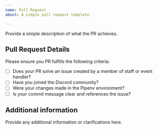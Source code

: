 ```yaml
---
name: Pull Request
about: A simple pull request template.

---
```


Provide a simple description of what the PR achieves. 

## Pull Request Details

Please ensure you PR fulfills the following criteria:

- [ ] Does your PR solve an issue created by a member of staff or event handler?
- [ ] Have you joined the Discord community? 
- [ ] Were your changes made in the Pipenv environment?
- [ ] Is your commit message clear and references the issue?

## Additional information

Provide any additional information or clarifications here.